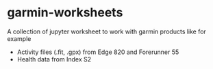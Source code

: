 # garmin-worksheets

A collection of jupyter worksheet to work with garmin products like for example
- Activity files (.fit, .gpx) from Edge 820 and Forerunner 55
- Health data from Index S2